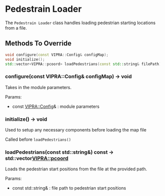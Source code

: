 # Pedestrain Loader

The `Pedestrain Loader` class handles loading pedestrian starting locations from a file.

## Methods To Override

```C++
void configure(const VIPRA::Config& configMap);
void initialize();
std::vector<VIPRA::pcoord> loadPedestrians(const std::string& filePath) const;
```

### configure(const VIPRA::Config& configMap) -> void

Takes in the module parameters.

Params:
- const [VIPRA::Config](Parameters.md)& : module parameters

### initialize() -> void

Used to setup any necessary components before loading the map file

Called before `loadPedestrians()`


### loadPedestrians(const std::string&) const -> std::vector<VIPRA::pcoord>

Loads the pedestrian start positions from the file at the provided path.

Params:
- const std::string& : file path to pedestrian start positions
